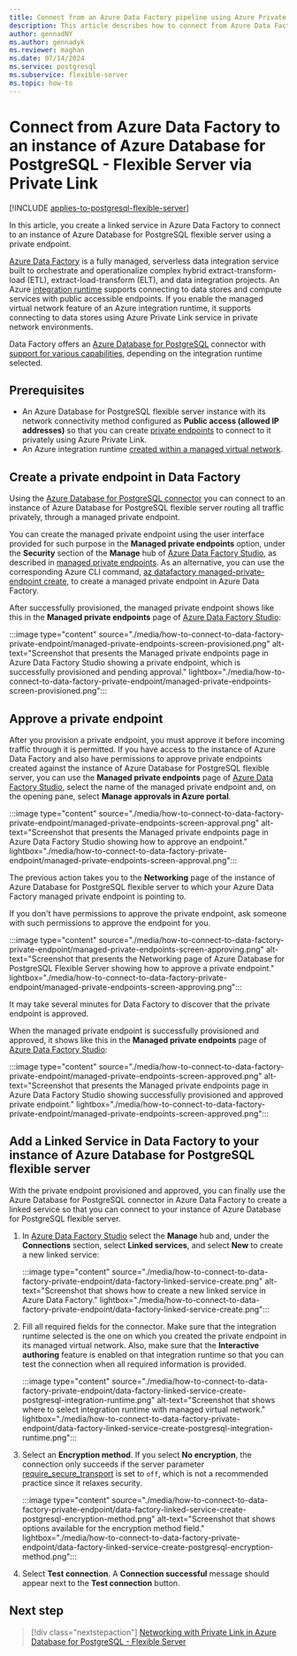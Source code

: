 ```yaml
---
title: Connect from an Azure Data Factory pipeline using Azure Private Link
description: This article describes how to connect from Azure Data Factory to an instance of Azure Database for PostgreSQL - Flexible Server using Private Link.
author: gennadNY
ms.author: gennadyk
ms.reviewer: maghan
ms.date: 07/14/2024
ms.service: postgresql
ms.subservice: flexible-server
ms.topic: how-to
---
```


# Connect from Azure Data Factory to an instance of Azure Database for PostgreSQL - Flexible Server via Private Link

[!INCLUDE [applies-to-postgresql-flexible-server](~/reusable-content/ce-skilling/azure/includes/postgresql/includes/applies-to-postgresql-flexible-server.md)]

In this article, you create a linked service in Azure Data Factory to connect to an instance of Azure Database for PostgreSQL flexible server using a private endpoint.

[Azure Data Factory](../../data-factory/introduction.md) is a fully managed, serverless data integration service built to orchestrate and operationalize complex hybrid extract-transform-load (ETL), extract-load-transform (ELT), and data integration projects. An Azure [integration runtime](../../data-factory/concepts-integration-runtime.md#azure-integration-runtime) supports connecting to data stores and compute services with public accessible endpoints. If you enable the managed virtual network feature of an Azure integration runtime, it supports connecting to data stores using Azure Private Link service in private network environments.

Data Factory offers an [Azure Database for PostgreSQL](../../data-factory/connector-azure-database-for-postgresql.md) connector with [support for various capabilities](../../data-factory/connector-azure-database-for-postgresql.md#supported-capabilities), depending on the integration runtime selected.

## Prerequisites

- An Azure Database for PostgreSQL flexible server instance with its network connectivity method configured as **Public access (allowed IP addresses)** so that you can create [private endpoints](../flexible-server/concepts-networking-private-link.md) to connect to it privately using Azure Private Link.
- An Azure integration runtime [created within a managed virtual network](../../data-factory/managed-virtual-network-private-endpoint.md).

## Create a private endpoint in Data Factory

Using the [Azure Database for PostgreSQL connector](../../data-factory/connector-azure-database-for-postgresql.md) you can connect to an instance of Azure Database for PostgreSQL flexible server routing all traffic privately, through a managed private endpoint.

You can create the managed private endpoint using the user interface provided for such purpose in the **Managed private endpoints** option, under the **Security** section of the **Manage** hub of [Azure Data Factory Studio](https://adf.azure.com), as described in [managed private endpoints](../../data-factory/managed-virtual-network-private-endpoint.md#managed-private-endpoints). As an alternative, you can use the corresponding Azure CLI command, [az datafactory managed-private-endpoint create](/cli/azure/datafactory/managed-private-endpoint), to create a managed private endpoint in Azure Data Factory.

After successfully provisioned, the managed private endpoint shows like this in the **Managed private endpoints** page of [Azure Data Factory Studio](https://adf.azure.com):

:::image type="content" source="./media/how-to-connect-to-data-factory-private-endpoint/managed-private-endpoints-screen-provisioned.png" alt-text="Screenshot that presents the Managed private endpoints page in Azure Data Factory Studio showing a private endpoint, which is successfully provisioned and pending approval." lightbox="./media/how-to-connect-to-data-factory-private-endpoint/managed-private-endpoints-screen-provisioned.png":::

## Approve a private endpoint

After you provision a private endpoint, you must approve it before incoming traffic through it is permitted. If you have access to the instance of Azure Data Factory and also have permissions to approve private endpoints created against the instance of Azure Database for PostgreSQL flexible server, you can use the **Managed private endpoints** page of [Azure Data Factory Studio](https://adf.azure.com), select the name of the managed private endpoint and, on the opening pane, select **Manage approvals in Azure portal**.

:::image type="content" source="./media/how-to-connect-to-data-factory-private-endpoint/managed-private-endpoints-screen-approval.png" alt-text="Screenshot that presents the Managed private endpoints page in Azure Data Factory Studio showing how to approve an endpoint." lightbox="./media/how-to-connect-to-data-factory-private-endpoint/managed-private-endpoints-screen-approval.png":::

The previous action takes you to the **Networking** page of the instance of Azure Database for PostgreSQL flexible server to which your Azure Data Factory managed private endpoint is pointing to.

If you don't have permissions to approve the private endpoint, ask someone with such permissions to approve the endpoint for you.

:::image type="content" source="./media/how-to-connect-to-data-factory-private-endpoint/managed-private-endpoints-screen-approving.png" alt-text="Screenshot that presents the Networking page of Azure Database for PostgreSQL Flexible Server showing how to approve a private endpoint." lightbox="./media/how-to-connect-to-data-factory-private-endpoint/managed-private-endpoints-screen-approving.png":::

It may take several minutes for Data Factory to discover that the private endpoint is approved.

When the managed private endpoint is successfully provisioned and approved, it shows like this in the **Managed private endpoints** page of [Azure Data Factory Studio](https://adf.azure.com):

:::image type="content" source="./media/how-to-connect-to-data-factory-private-endpoint/managed-private-endpoints-screen-approved.png" alt-text="Screenshot that presents the Managed private endpoints page in Azure Data Factory Studio showing successfully provisioned and approved private endpoint." lightbox="./media/how-to-connect-to-data-factory-private-endpoint/managed-private-endpoints-screen-approved.png":::

## Add a Linked Service in Data Factory to your instance of Azure Database for PostgreSQL flexible server 

With the private endpoint provisioned and approved, you can finally use the Azure Database for PostgreSQL connector in Azure Data Factory to create a linked service so that you can connect to your instance of Azure Database for PostgreSQL flexible server.

1. In [Azure Data Factory Studio](https://adf.azure.com) select the **Manage** hub and, under the **Connections** section, select **Linked services**, and select **New** to create a new linked service:

   :::image type="content" source="./media/how-to-connect-to-data-factory-private-endpoint/data-factory-linked-service-create.png" alt-text="Screenshot that shows how to create a new linked service in Azure Data Factory." lightbox="./media/how-to-connect-to-data-factory-private-endpoint/data-factory-linked-service-create.png":::

1. Fill all required fields for the connector. Make sure that the integration runtime selected is the one on which you created the private endpoint in its managed virtual network. Also, make sure that the **Interactive authoring** feature is enabled on that integration runtime so that you can test the connection when all required information is provided.

   :::image type="content" source="./media/how-to-connect-to-data-factory-private-endpoint/data-factory-linked-service-create-postgresql-integration-runtime.png" alt-text="Screenshot that shows where to select integration runtime with managed virtual network." lightbox="./media/how-to-connect-to-data-factory-private-endpoint/data-factory-linked-service-create-postgresql-integration-runtime.png":::

1. Select an **Encryption method**. If you select **No encryption**, the connection only succeeds if the server parameter [require_secure_transport](./server-parameters-table-tls.md?#require_secure_transport) is set to `off`, which is not a recommended practice since it relaxes security.

   :::image type="content" source="./media/how-to-connect-to-data-factory-private-endpoint/data-factory-linked-service-create-postgresql-encryption-method.png" alt-text="Screenshot that shows options available for the encryption method field." lightbox="./media/how-to-connect-to-data-factory-private-endpoint/data-factory-linked-service-create-postgresql-encryption-method.png":::

1. Select **Test connection**. A **Connection successful** message should appear next to the **Test connection** button.

## Next step

> [!div class="nextstepaction"]
> [Networking with Private Link in Azure Database for PostgreSQL - Flexible Server](concepts-networking-private-link.md)
